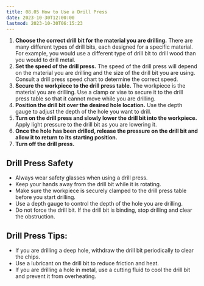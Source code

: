 ```yaml
---
title: 08.05 How to Use a Drill Press
date: 2023-10-30T12:00:00
lastmod: 2023-10-30T06:15:23
---
```


1. **Choose the correct drill bit for the material you are drilling.** There are many different types of drill bits, each designed for a specific material. For example, you would use a different type of drill bit to drill wood than you would to drill metal.
2. **Set the speed of the drill press.** The speed of the drill press will depend on the material you are drilling and the size of the drill bit you are using. Consult a drill press speed chart to determine the correct speed.
3. **Secure the workpiece to the drill press table.** The workpiece is the material you are drilling. Use a clamp or vise to secure it to the drill press table so that it cannot move while you are drilling.
4. **Position the drill bit over the desired hole location.** Use the depth gauge to adjust the depth of the hole you want to drill.
5. **Turn on the drill press and slowly lower the drill bit into the workpiece.** Apply light pressure to the drill bit as you are lowering it.
6. **Once the hole has been drilled, release the pressure on the drill bit and allow it to return to its starting position.**
7. **Turn off the drill press.**

## Drill Press Safety

- Always wear safety glasses when using a drill press.
- Keep your hands away from the drill bit while it is rotating.
- Make sure the workpiece is securely clamped to the drill press table before you start drilling.
- Use a depth gauge to control the depth of the hole you are drilling.
- Do not force the drill bit. If the drill bit is binding, stop drilling and clear the obstruction.

## Drill Press Tips:

- If you are drilling a deep hole, withdraw the drill bit periodically to clear the chips.
- Use a lubricant on the drill bit to reduce friction and heat.
- If you are drilling a hole in metal, use a cutting fluid to cool the drill bit and prevent it from overheating.

